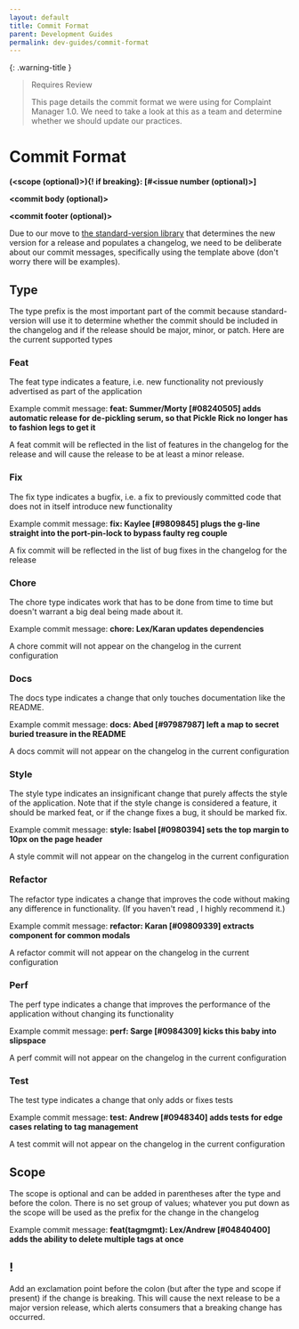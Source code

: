 ```yaml
---
layout: default
title: Commit Format
parent: Development Guides
permalink: dev-guides/commit-format
---
```


{: .warning-title }

> Requires Review
>
> This page details the commit format we were using for Complaint Manager 1.0. We need to take a look at this as a team and determine whether we should update our practices.

# Commit Format

**<type>(<scope (optional)>){! if breaking}: <names of contributors> [#<issue number (optional)>]<brief description of the commit>**

**<commit body (optional)>**

**<commit footer (optional)>**

Due to our move to [the standard-version library](https://www.npmjs.com/package/standard-version) that determines the new version for a release and populates a changelog, we need to be deliberate about our commit messages, specifically using the template above (don't worry there will be examples).

## Type

The type prefix is the most important part of the commit because standard-version will use it to determine whether the commit should be included in the changelog and if the release should be major, minor, or patch. Here are the current supported types

### Feat

The feat type indicates a feature, i.e. new functionality not previously advertised as part of the application

Example commit message: **feat: Summer/Morty [#08240505] adds automatic release for de-pickling serum, so that Pickle Rick no longer has to fashion legs to get it**

A feat commit will be reflected in the list of features in the changelog for the release and will cause the release to be at least a minor release.

### Fix

The fix type indicates a bugfix, i.e. a fix to previously committed code that does not in itself introduce new functionality

Example commit message: **fix: Kaylee [#9809845] plugs the g-line straight into the port-pin-lock to bypass faulty reg couple**

A fix commit will be reflected in the list of bug fixes in the changelog for the release

### Chore

The chore type indicates work that has to be done from time to time but doesn't warrant a big deal being made about it.

Example commit message: **chore: Lex/Karan updates dependencies**

A chore commit will not appear on the changelog in the current
configuration

### Docs

The docs type indicates a change that only touches documentation like the README.

Example commit message: **docs: Abed [#97987987] left a map to secret buried treasure in the README**

A docs commit will not appear on the changelog in the current configuration

### Style

The style type indicates an insignificant change that purely affects the style of the application. Note that if the style change is considered a feature, it should be marked feat, or if the change fixes a bug, it should be marked fix.

Example commit message: **style: Isabel [#0980394] sets the top margin to 10px on the page header**

A style commit will not appear on the changelog in the current configuration

### Refactor

The refactor type indicates a change that improves the code without making any difference in functionality. (If you haven't read , I highly recommend it.)

Example commit message: **refactor: Karan [#09809339] extracts component for common modals**

A refactor commit will not appear on the changelog in the current configuration

### Perf

The perf type indicates a change that improves the performance of the application without changing its functionality

Example commit message: **perf: Sarge [#0984309] kicks this baby into slipspace**

A perf commit will not appear on the changelog in the current configuration

### Test

The test type indicates a change that only adds or fixes tests

Example commit message: **test: Andrew [#0948340] adds tests for edge cases relating to tag management**

A test commit will not appear on the changelog in the current configuration

## Scope

The scope is optional and can be added in parentheses after the type and before the colon. There is no set group of values; whatever you put down as the scope will be used as the prefix for the change in the changelog

Example commit message: **feat(tagmgmt): Lex/Andrew [#04840400] adds the ability to delete multiple tags at once**

## !

Add an exclamation point before the colon (but after the type and scope if present) if the change is breaking. This will cause the next release to be a major version release, which alerts consumers that a breaking change has occurred.
